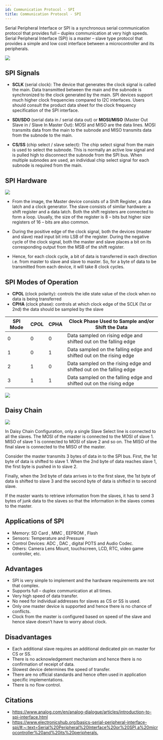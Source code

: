 ```yaml
---
id: Communication Protocol - SPI
title: Communication Protocol - SPI
---
```


Serial Peripheral Interface or SPI is a synchronous serial communication protocol that provides full – duplex communication at very high speeds. Serial Peripheral Interface (SPI) is a master – slave type protocol that provides a simple and low cost interface between a microcontroller and its peripherals.

![](https://www.analog.com/-/media/images/analog-dialogue/en/volume-52/number-3/articles/introduction-to-spi-interface/205973_fig_01.svg?la=en&imgver=3)

## SPI Signals

- **SCLK** (serial clock): The device that generates the clock signal is called the main. Data transmitted between the main and the subnode is synchronized to the clock generated by the main. SPI devices support much higher clock frequencies compared to I2C interfaces. Users should consult the product data sheet for the clock frequency specification of the SPI interface.
- **SDI/SDO** (serial data in / serial data out) or **MOSI/MISO** (Master Out Slave in / Slave In Master Out): MOSI and MISO are the data lines. MOSI transmits data from the main to the subnode and MISO transmits data from the subnode to the main.

- **CS/SS** (chip select / slave select): The chip select signal from the main is used to select the subnode. This is normally an active low signal and is pulled high to disconnect the subnode from the SPI bus. When multiple subnodes are used, an individual chip select signal for each subnode is required from the main.

## SPI Hardware

![](https://www.electronicshub.org/wp-content/uploads/2017/06/SPI-Hardware.jpg)

- From the image, the Master device consists of a Shift Register, a data latch and a clock generator. The slave consists of similar hardware: a shift register and a data latch. Both the shift registers are connected to form a loop. Usually, the size of the register is 8 – bits but higher size registers of 16 – bits are also common.

- During the positive edge of the clock signal, both the devices (master and slave) read input bit into LSB of the register. During the negative cycle of the clock signal, both the master and slave places a bit on its corresponding output from the MSB of the shift register.

- Hence, for each clock cycle, a bit of data is transferred in each direction i.e. from master to slave and slave to master. So, for a byte of data to be transmitted from each device, it will take 8 clock cycles.

## SPI Modes of Operation

- **CPOL** (clock polarity): controls the idle state value of the clock when no data is being transferred​
- **CPHA** (clock phase): controls at which clock edge of the SCLK (1st or 2nd) the data should be sampled by the slave

| SPI Mode | CPOL | CPHA | Clock Phase Used to Sample and/or Shift the Data |
| -------- | ---- | ---- | ---------------------------- |
| 0        | 0    | 0    | Data sampled on rising edge and shifted out on the falling edge   |
| 1        | 0    | 1    | Data sampled on the falling edge and shifted out on the rising edge|
| 2        | 1    | 0    | Data sampled on the rising edge and shifted out on the falling edge|
| 3        | 1    | 1    | Data sampled on the falling edge and shifted out on the rising edge|

![](https://www.electronicshub.org/wp-content/uploads/2017/06/SPI-Modes-and-Timing.jpg)

## Daisy Chain

![](https://www.electronicshub.org/wp-content/uploads/2017/06/SPI-Daisy-Chain.jpg)

In Daisy Chain Configuration, only a single Slave Select line is connected to all the slaves. The MOSI of the master is connected to the MOSI of slave 1. MISO of slave 1 is connected to MOSI of slave 2 and so on. The MISO of the final slave is connected to the MISO of the master.

Consider the master transmits 3 bytes of data in to the SPI bus. First, the 1st byte of data is shifted to slave 1. When the 2nd byte of data reaches slave 1, the first byte is pushed in to slave 2.

Finally, when the 3rd byte of data arrives in to the first slave, the 1st byte of data is shifted to slave 3 and the second byte of data is shifted in to second slave.

If the master wants to retrieve information from the slaves, it has to send 3 bytes of junk data to the slaves so that the information in the slaves comes to the master.

## Applications of SPI

- Memory: SD Card , MMC , EEPROM , Flash
- Sensors: Temperature and Pressure
- Control Devices: ADC , DAC , digital POTS and Audio Codec.
- Others: Camera Lens Mount, touchscreen, LCD, RTC, video game controller, etc.

## Advantages

- SPI is very simple to implement and the hardware requirements are not that complex.
- Supports full – duplex communication at all times.
- Very high speed of data transfer.
- No need for individual addresses for slaves as CS or SS is used.
- Only one master device is supported and hence there is no chance of conflicts.
- Clock from the master is configured based on speed of the slave and hence slave doesn’t have to worry about clock.

## Disadvantages

- Each additional slave requires an additional dedicated pin on master for CS or SS.
- There is no acknowledgement mechanism and hence there is no confirmation of receipt of data.
- Slowest device determines the speed of transfer.
- There are no official standards and hence often used in application specific implementations.
- There is no flow control.

## Citations

- <https://www.analog.com/en/analog-dialogue/articles/introduction-to-spi-interface.html>
- <https://www.electronicshub.org/basics-serial-peripheral-interface-spi/#:~:text=Serial%20Peripheral%20Interface%20or%20SPI,a%20microcontroller%20and%20its%20peripherals.>